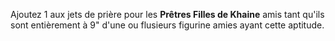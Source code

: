 Ajoutez 1 aux jets de prière pour les __Prêtres Filles de Khaine__ amis tant qu'ils sont entièrement à 9" d'une ou flusieurs figurine amies ayant cette aptitude.